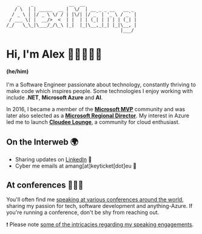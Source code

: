 ```
    _    _             __  __
   / \  | | _____  __ |  \/  | __ _ _ __   __ _
  / _ \ | |/ _ \ \/ / | |\/| |/ _` | '_ \ / _` |
 / ___ \| |  __/>  <  | |  | | (_| | | | | (_| |
/_/   \_\_|\___/_/\_\ |_|  |_|\__,_|_| |_|\__, |
                                          |___/
```

# Hi, I'm Alex 👋🏻🧑🏼‍💻
#### (he/him)

I'm a Software Engineer passionate about technology, constantly thriving to make code which inspires people. Some technologies I enjoy working with include **.NET**, **Microsoft Azure** and **AI**. 

In 2016, I became a member of the [**Microsoft MVP**](https://mvp.microsoft.com/en-US/MVP/profile/91425367-aea0-e511-8114-c4346bac0abc) community and was later also selected as a [**Microsoft Regional Director**](https://mvp.microsoft.com/en-US/RD/profile/91425367-aea0-e511-8114-c4346bac0abc). 
My interest in Azure led me to launch [**Cloudee Lounge**](https://www.meetup.com/cloudeelounge/), a community for cloud enthusiast.

## On the Interweb 🌍
- Sharing updates on [LinkedIn](https://www.linkedin.com/in/iamalexmang/) 💼
- Cyber me emails at amang[at]keyticket[dot]eu 📧

## At conferences 👨🏼‍🏫
You'll often find me [speaking at various conferences around the world](https://sessionize.com/alex-mang/), sharing my passion for tech, software development and anything-Azure. If you're running a conference, don't be shy from reaching out.

❗️ Please note [some of the intricacies regarding my speaking engagements](speaker-rider.md).
